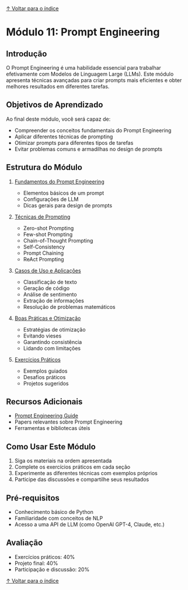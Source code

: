 [↑ Voltar para o índice](../README.md)

# Módulo 11: Prompt Engineering

## Introdução

O Prompt Engineering é uma habilidade essencial para trabalhar efetivamente com Modelos de Linguagem Large (LLMs). Este módulo apresenta técnicas avançadas para criar prompts mais eficientes e obter melhores resultados em diferentes tarefas.

## Objetivos de Aprendizado

Ao final deste módulo, você será capaz de:
- Compreender os conceitos fundamentais do Prompt Engineering
- Aplicar diferentes técnicas de prompting
- Otimizar prompts para diferentes tipos de tarefas
- Evitar problemas comuns e armadilhas no design de prompts

## Estrutura do Módulo

1. [Fundamentos do Prompt Engineering](01_fundamentos.md)
   - Elementos básicos de um prompt
   - Configurações de LLM
   - Dicas gerais para design de prompts

2. [Técnicas de Prompting](02_tecnicas.md)
   - Zero-shot Prompting
   - Few-shot Prompting
   - Chain-of-Thought Prompting
   - Self-Consistency
   - Prompt Chaining
   - ReAct Prompting

3. [Casos de Uso e Aplicações](03_aplicacoes.md)
   - Classificação de texto
   - Geração de código
   - Análise de sentimento
   - Extração de informações
   - Resolução de problemas matemáticos

4. [Boas Práticas e Otimização](04_boas_praticas.md)
   - Estratégias de otimização
   - Evitando vieses
   - Garantindo consistência
   - Lidando com limitações

5. [Exercícios Práticos](05_exercicios.md)
   - Exemplos guiados
   - Desafios práticos
   - Projetos sugeridos

## Recursos Adicionais

- [Prompt Engineering Guide](https://www.promptingguide.ai/)
- Papers relevantes sobre Prompt Engineering
- Ferramentas e bibliotecas úteis

## Como Usar Este Módulo

1. Siga os materiais na ordem apresentada
2. Complete os exercícios práticos em cada seção
3. Experimente as diferentes técnicas com exemplos próprios
4. Participe das discussões e compartilhe seus resultados

## Pré-requisitos

- Conhecimento básico de Python
- Familiaridade com conceitos de NLP
- Acesso a uma API de LLM (como OpenAI GPT-4, Claude, etc.)

## Avaliação

- Exercícios práticos: 40%
- Projeto final: 40%
- Participação e discussão: 20%

[↑ Voltar para o índice](../README.md) 